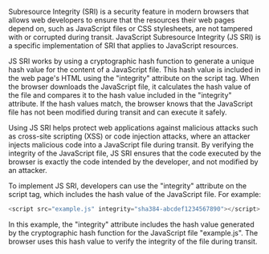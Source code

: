 Subresource Integrity (SRI) is a security feature in modern browsers that allows web developers to ensure that the resources their web pages depend on, such as JavaScript files or CSS stylesheets, are not tampered with or corrupted during transit. JavaScript Subresource Integrity (JS SRI) is a specific implementation of SRI that applies to JavaScript resources.

JS SRI works by using a cryptographic hash function to generate a unique hash value for the content of a JavaScript file. This hash value is included in the web page's HTML using the "integrity" attribute on the script tag. When the browser downloads the JavaScript file, it calculates the hash value of the file and compares it to the hash value included in the "integrity" attribute. If the hash values match, the browser knows that the JavaScript file has not been modified during transit and can execute it safely.

Using JS SRI helps protect web applications against malicious attacks such as cross-site scripting (XSS) or code injection attacks, where an attacker injects malicious code into a JavaScript file during transit. By verifying the integrity of the JavaScript file, JS SRI ensures that the code executed by the browser is exactly the code intended by the developer, and not modified by an attacker.

To implement JS SRI, developers can use the "integrity" attribute on the script tag, which includes the hash value of the JavaScript file. For example:

```javascript
<script src="example.js" integrity="sha384-abcdef1234567890"></script>
```

In this example, the "integrity" attribute includes the hash value generated by the cryptographic hash function for the JavaScript file "example.js". The browser uses this hash value to verify the integrity of the file during transit.